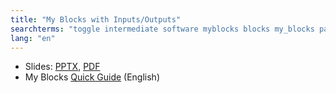 ```yaml
---
title: "My Blocks with Inputs/Outputs"
searchterms: "toggle intermediate software myblocks blocks my_blocks parameters parametres inputs outputs my_block_builder my_blocks_with_inputs/outputs"
lang: "en"
---
```

 <ul>
 <li class="ng-binding">Slides:
 <a href="translations/en-us/intermediate/MyBlocks.pptx">PPTX</a>,
 <a href="translations/en-us/intermediate/MyBlocks.pdf">PDF</a>
 </li>
 <li>My Blocks <a href="translations/en-us/guides//MyBlockGuide.pdf">Quick
 Guide</a> (English)
 </li>
 </ul>

